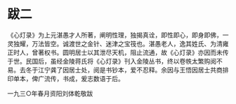 # 跋二

《心灯录》为上元湛愚才人所著，阐明性理，独揭真诠，即性即心，即身即佛，一灵独耀，万法皆空。诚渡世之金针、迷津之宝筏也。湛愚老人，逸其姓氏、为清雍正时人，曾著权书。圆明居士以其泄尽天机，阻止流通，故《心灯录》亦因而未传于世。民国后，虽经金陵蒋氏将《心灯录》刊入金陵丛书，终以卷帙太繁购阅不易。去冬于江宁龚了因居士处，阅是书钞本，爱不忍释。余因与王悟因居士共商排印单本，俾广流传，书成，爰志数语于后。

一九三○年春月资阳刘体乾敬跋
